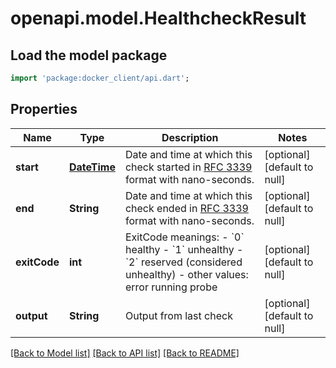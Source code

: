 # openapi.model.HealthcheckResult

## Load the model package
```dart
import 'package:docker_client/api.dart';
```

## Properties
Name | Type | Description | Notes
------------ | ------------- | ------------- | -------------
**start** | [**DateTime**](DateTime.md) | Date and time at which this check started in [RFC 3339](https://www.ietf.org/rfc/rfc3339.txt) format with nano-seconds.  | [optional] [default to null]
**end** | **String** | Date and time at which this check ended in [RFC 3339](https://www.ietf.org/rfc/rfc3339.txt) format with nano-seconds.  | [optional] [default to null]
**exitCode** | **int** | ExitCode meanings:  - &#x60;0&#x60; healthy - &#x60;1&#x60; unhealthy - &#x60;2&#x60; reserved (considered unhealthy) - other values: error running probe  | [optional] [default to null]
**output** | **String** | Output from last check | [optional] [default to null]

[[Back to Model list]](../README.md#documentation-for-models) [[Back to API list]](../README.md#documentation-for-api-endpoints) [[Back to README]](../README.md)


